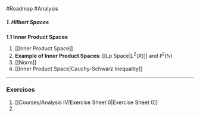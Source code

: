 #Roadmap #Analysis 

##### 1. Hilbert Spaces
**1.1 Inner Product Spaces**
1. [[Inner Product Space]]
2. **Example of Inner Product Spaces**: [[Lp Space|$L^2(X)$]] and $\ell^2(\mathbb{N})$
3. [[Norm]]
4. [[Inner Product Space|Cauchy-Schwarz Inequality]]
---
### Exercises
1. [[Courses/Analysis IV/Exercise Sheet 0|Exercise Sheet 0]]
2. 